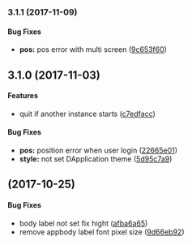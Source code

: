 <a name="3.1.1"></a>
### 3.1.1 (2017-11-09)


#### Bug Fixes

* **pos:**  pos error with multi screen ([9c653f60](https://github.com/linuxdeepin/deepin-notifications/commit/9c653f60c131e2d633a2619c133b4fffafafc938))



<a name=""></a>
##  3.1.0 (2017-11-03)


#### Features

*   quit if another instance starts ([c7edfacc](https://github.com/linuxdeepin/deepin-notifications/commit/c7edfacc37c54c15b3aa4ba052c47deca368c851))

#### Bug Fixes

* **pos:**  position error when user login ([22665e01](https://github.com/linuxdeepin/deepin-notifications/commit/22665e01589a92a6a1626850e85f5302eb61a96a))
* **style:**  not set DApplication theme ([5d95c7a9](https://github.com/linuxdeepin/deepin-notifications/commit/5d95c7a9e9c51ee920e8b3d9cd3951595381aecd))



<a name=""></a>
##  (2017-10-25)


#### Bug Fixes

*   body label not set fix hight ([afba6a65](https://github.com/linuxdeepin/deepin-notifications/commit/afba6a65462464abab4bf6cb3bda86dac7f242c8))
*   remove appbody label font pixel size ([9d66eb92](https://github.com/linuxdeepin/deepin-notifications/commit/9d66eb92d12ec6b5501d15bdc36e7025fcb3adfc))



